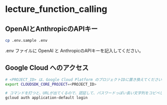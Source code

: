 # lecture_function_calling

## OpenAIとAnthropicのAPIキー
```bash
cp .env.sample .env

```
.env ファイルに OpenAI と AnthropicのAPIキーを記入してください。


## Google Cloud へのアクセス

```bash
# <PROJECT_ID> は、Google Cloud Platform のプロジェクトIDに置き換えてください。
export CLOUDSDK_CORE_PROJECT=<PROJECT_ID>

# コマンドを打つと、URLが出てくるので、認証して、パスワードっぽい長い文字列をコピペしてください
gcloud auth application-default login
```
